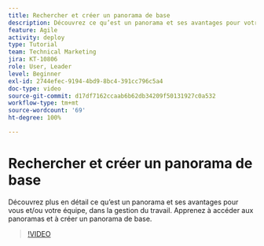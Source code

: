```yaml
---
title: Rechercher et créer un panorama de base
description: Découvrez ce qu’est un panorama et ses avantages pour votre équipe, comment en trouver unet comment en créer un vous-même.
feature: Agile
activity: deploy
type: Tutorial
team: Technical Marketing
jira: KT-10806
role: User, Leader
level: Beginner
exl-id: 2744efec-9194-4bd9-8bc4-391cc796c5a4
doc-type: video
source-git-commit: d17df7162ccaab6b62db34209f50131927c0a532
workflow-type: tm+mt
source-wordcount: '69'
ht-degree: 100%

---
```


# Rechercher et créer un panorama de base

Découvrez plus en détail ce qu’est un panorama et ses avantages pour vous et/ou votre équipe, dans la gestion du travail. Apprenez à accéder aux panoramas et à créer un panorama de base.

>[!VIDEO](https://video.tv.adobe.com/v/346548/?quality=12&learn=on&enablevpops)
